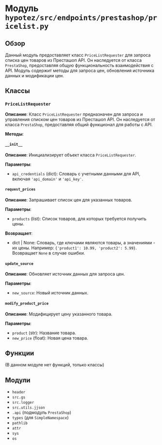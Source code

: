 # Модуль `hypotez/src/endpoints/prestashop/pricelist.py`

## Обзор

Данный модуль предоставляет класс `PriceListRequester` для запроса списка цен товаров из Престашоп API. Он наследуется от класса `PrestaShop`, предоставляя общую функциональность взаимодействия с API.  Модуль содержит методы для запроса цен, обновления источника данных и модификации цен.

## Классы

### `PriceListRequester`

**Описание**: Класс `PriceListRequester` предназначен для запроса и управления списком цен товаров из Престашоп API.  Он наследуется от класса `PrestaShop`, предоставляя общий функционал для работы с API.

**Методы**:

#### `__init__`

**Описание**: Инициализирует объект класса `PriceListRequester`.

**Параметры**:

- `api_credentials` (dict): Словарь с учетными данными для API, включая `'api_domain'` и `'api_key'`.

#### `request_prices`

**Описание**: Запрашивает список цен для указанных товаров.

**Параметры**:

- `products` (list): Список товаров, для которых требуется получить цены.

**Возвращает**:

- dict | None: Словарь, где ключами являются товары, а значениями - их цены.  Например: `{'product1': 10.99, 'product2': 5.99}`. Возвращает `None` в случае ошибки.

#### `update_source`

**Описание**: Обновляет источник данных для запроса цен.

**Параметры**:

- `new_source`: Новый источник данных.

#### `modify_product_price`

**Описание**: Модифицирует цену указанного товара.

**Параметры**:

- `product` (str): Название товара.
- `new_price` (float): Новая цена товара.


## Функции

(В данном модуле нет функций, только классы)


## Модули

- `header`
- `src.gs`
- `src.logger`
- `src.utils.jjson`
- `.api` (подмодуль `PrestaShop`)
- `types` (для `SimpleNamespace`)
- `pathlib`
- `attr`
- `sys`
- `os`